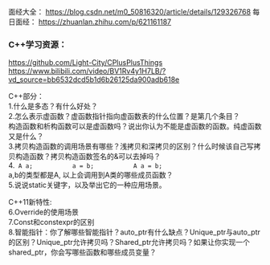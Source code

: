 面经大全：
https://blog.csdn.net/m0_50816320/article/details/129326768
每日面经：
https://zhuanlan.zhihu.com/p/621161187

### C++学习资源：
https://github.com/Light-City/CPlusPlusThings
https://www.bilibili.com/video/BV1Rv4y1H7LB/?vd_source=bb6532dcd5b1d6b26125da900adb618e

C++部分：  
1.什么是多态？有什么好处？  
2.怎么表示虚函数？虚函数指针指向虚函数表的什么位置？是第几个条目？  
构造函数和析构函数可以是虚函数吗？说出你认为不能是虚函数的函数。纯虚函数又是什么？  
3.拷贝构造函数的调用场景有哪些？浅拷贝和深拷贝的区别？什么时候该自己写拷贝构造函数？拷贝构造函数签名的&可以去掉吗？  
4.` A a;  
        a = b;  
        A a = b;`  
a,b的类型都是A, 以上会调用到A类的哪些成员函数？  
5.说说static关键字，以及举出它的一种应用场景。  
  
C++11新特性:  
6.Override的使用场景  
7.Const和constexpr的区别  
8.智能指针：你了解哪些智能指针？auto_ptr有什么缺点？Unique_ptr与auto_ptr的区别？Unique_ptr允许拷贝吗？Shared_ptr允许拷贝吗？如果让你实现一个shared_ptr，你会写哪些函数和哪些成员变量？  


